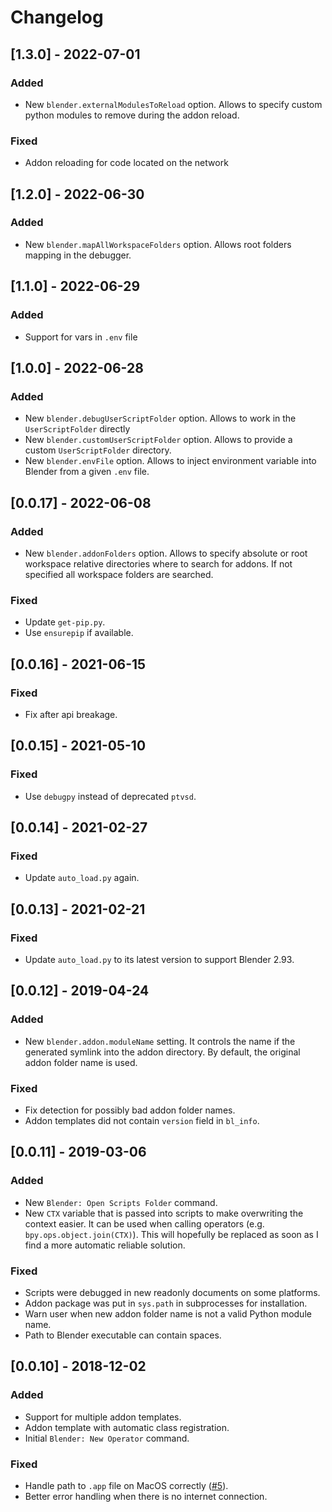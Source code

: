 # Changelog

## [1.3.0] - 2022-07-01

### Added
- New `blender.externalModulesToReload` option. Allows to specify custom python modules to remove during the addon reload.

### Fixed
- Addon reloading for code located on the network 
  
## [1.2.0] - 2022-06-30

### Added
- New `blender.mapAllWorkspaceFolders` option. Allows root folders mapping in the debugger. 

## [1.1.0] - 2022-06-29

### Added
- Support for vars in `.env` file
## [1.0.0] - 2022-06-28

### Added
- New `blender.debugUserScriptFolder` option. Allows to work in the `UserScriptFolder` directly
- New `blender.customUserScriptFolder` option. Allows to provide a custom `UserScriptFolder` directory.
- New `blender.envFile` option. Allows to inject environment variable into Blender from a given `.env` file. 

## [0.0.17] - 2022-06-08

### Added
- New `blender.addonFolders` option. Allows to specify absolute or root workspace relative 
directories where to search for addons. If not specified all workspace folders are searched.

### Fixed
- Update `get-pip.py`.
- Use `ensurepip` if available.

## [0.0.16] - 2021-06-15

### Fixed
- Fix after api breakage.

## [0.0.15] - 2021-05-10

### Fixed
- Use `debugpy` instead of deprecated `ptvsd`.

## [0.0.14] - 2021-02-27

### Fixed
- Update `auto_load.py` again.

## [0.0.13] - 2021-02-21

### Fixed
- Update `auto_load.py` to its latest version to support Blender 2.93.

## [0.0.12] - 2019-04-24

### Added
- New `blender.addon.moduleName` setting. It controls the name if the generated symlink into the addon directory. By default, the original addon folder name is used.

### Fixed
- Fix detection for possibly bad addon folder names.
- Addon templates did not contain `version` field in `bl_info`.

## [0.0.11] - 2019-03-06

### Added
- New `Blender: Open Scripts Folder` command.
- New `CTX` variable that is passed into scripts to make overwriting the context easier. It can be used when calling operators (e.g. `bpy.ops.object.join(CTX)`). This will hopefully be replaced as soon as I find a more automatic reliable solution.

### Fixed
- Scripts were debugged in new readonly documents on some platforms.
- Addon package was put in `sys.path` in subprocesses for installation.
- Warn user when new addon folder name is not a valid Python module name.
- Path to Blender executable can contain spaces.

## [0.0.10] - 2018-12-02

### Added
- Support for multiple addon templates.
- Addon template with automatic class registration.
- Initial `Blender: New Operator` command.

### Fixed
- Handle path to `.app` file on MacOS correctly ([#5](https://github.com/JacquesLucke/blender_vscode/issues/5)).
- Better error handling when there is no internet connection.
